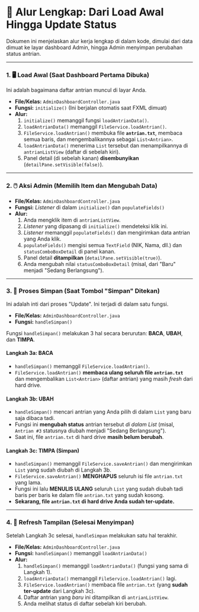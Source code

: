 # 📖 Alur Lengkap: Dari Load Awal Hingga Update Status

Dokumen ini menjelaskan alur kerja lengkap di dalam kode, dimulai dari data dimuat ke layar dashboard Admin, hingga Admin menyimpan perubahan status antrian.

---

### 1. 🖥️ Load Awal (Saat Dashboard Pertama Dibuka)

Ini adalah bagaimana daftar antrian muncul di layar Anda.

* **File/Kelas:** `AdminDashboardController.java`
* **Fungsi:** `initialize()` (Ini berjalan otomatis saat FXML dimuat)
* **Alur:**
    1.  `initialize()` memanggil fungsi `loadAntrianData()`.
    2.  `loadAntrianData()` memanggil `FileService.loadAntrian()`.
    3.  `FileService.loadAntrian()` membuka file **`antrian.txt`**, membaca semua baris, dan mengembalikannya sebagai `List<Antrian>`.
    4.  `loadAntrianData()` menerima `List` tersebut dan menampilkannya di `antrianListView` (daftar di sebelah kiri).
    5.  Panel detail (di sebelah kanan) **disembunyikan** (`detailPane.setVisible(false)`).

---

### 2. 🖱️ Aksi Admin (Memilih Item dan Mengubah Data)

* **File/Kelas:** `AdminDashboardController.java`
* **Fungsi:** *Listener* di dalam `initialize()` dan `populateFields()`
* **Alur:**
    1.  Anda mengklik item di `antrianListView`.
    2.  *Listener* yang dipasang di `initialize()` mendeteksi klik ini.
    3.  *Listener* memanggil `populateFields()` dan mengirimkan data antrian yang Anda klik.
    4.  `populateFields()` mengisi semua `TextField` (NIK, Nama, dll.) dan `statusComboBoxDetail` di panel kanan.
    5.  Panel detail **ditampilkan** (`detailPane.setVisible(true)`).
    6.  Anda mengubah nilai `statusComboBoxDetail` (misal, dari "Baru" menjadi "Sedang Berlangsung").

---

### 3. 💾 Proses Simpan (Saat Tombol "Simpan" Ditekan)

Ini adalah inti dari proses "Update". Ini terjadi di dalam satu fungsi.

* **File/Kelas:** `AdminDashboardController.java`
* **Fungsi:** `handleSimpan()`

Fungsi `handleSimpan()` melakukan 3 hal secara berurutan: **BACA**, **UBAH**, dan **TIMPA**.

#### Langkah 3a: BACA

* `handleSimpan()` memanggil `FileService.loadAntrian()`.
* `FileService.loadAntrian()` **membaca ulang seluruh file `antrian.txt`** dan mengembalikan `List<Antrian>` (daftar antrian) yang masih *fresh* dari hard drive.

#### Langkah 3b: UBAH

* `handleSimpan()` mencari antrian yang Anda pilih di dalam `List` yang baru saja dibaca tadi.
* Fungsi ini **mengubah status** antrian tersebut *di dalam List* (misal, `Antrian #3` statusnya diubah menjadi "Sedang Berlangsung").
* Saat ini, file `antrian.txt` di hard drive **masih belum berubah**.

#### Langkah 3c: TIMPA (Simpan)

* `handleSimpan()` memanggil `FileService.saveAntrian()` dan mengirimkan `List` yang sudah diubah di Langkah 3b.
* `FileService.saveAntrian()` **MENGHAPUS** seluruh isi file `antrian.txt` yang lama.
* Fungsi ini lalu **MENULIS ULANG** seluruh `List` yang sudah diubah tadi baris per baris ke dalam file `antrian.txt` yang sudah kosong.
* **Sekarang, file `antrian.txt` di hard drive Anda sudah ter-update.**

---

### 4. 🔄 Refresh Tampilan (Selesai Menyimpan)

Setelah Langkah 3c selesai, `handleSimpan` melakukan satu hal terakhir.

* **File/Kelas:** `AdminDashboardController.java`
* **Fungsi:** `handleSimpan()` memanggil `loadAntrianData()`
* **Alur:**
    1.  `handleSimpan()` memanggil `loadAntrianData()` (fungsi yang sama di Langkah 1).
    2.  `loadAntrianData()` memanggil `FileService.loadAntrian()` lagi.
    3.  `FileService.loadAntrian()` membaca file `antrian.txt` (yang **sudah ter-update** dari Langkah 3c).
    4.  Daftar antrian yang *baru* ini ditampilkan di `antrianListView`.
    5.  Anda melihat status di daftar sebelah kiri berubah.
